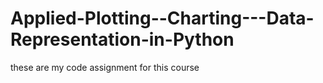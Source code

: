 # Applied-Plotting--Charting---Data-Representation-in-Python
these are my code assignment for this course
